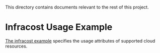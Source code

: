 This directory contains documents relevant to the rest of this project.

# Infracost Usage Example
[The infracost example](./infracost-usage-example.yml) specifies the usage
attributes of supported cloud resources.